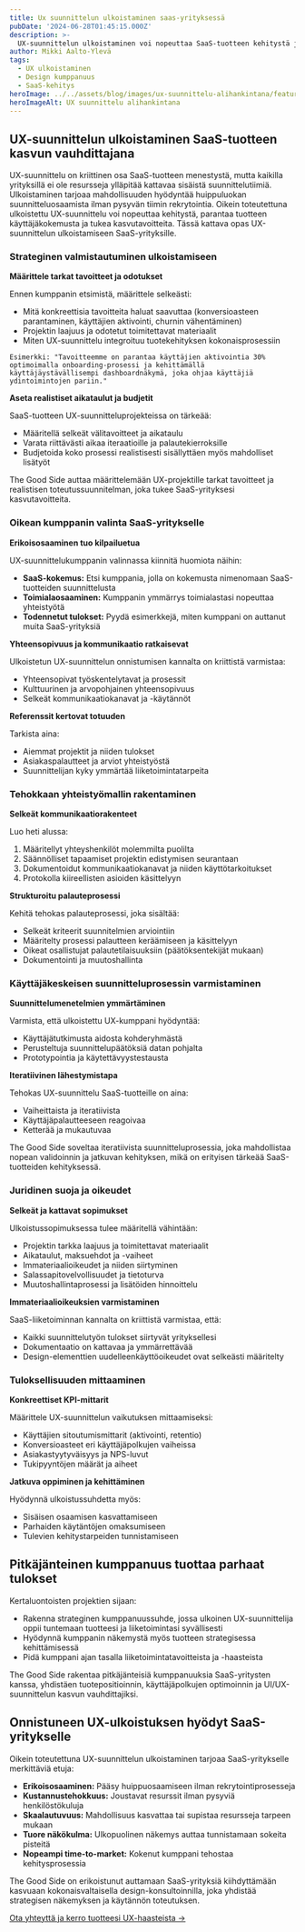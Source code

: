 ```yaml
---
title: Ux suunnittelun ulkoistaminen saas-yrityksessä
pubDate: '2024-06-28T01:45:15.000Z'
description: >-
  UX-suunnittelun ulkoistaminen voi nopeuttaa SaaS-tuotteen kehitystä ja tuoda erikoisosaamista yritykseesi. Opas auttaa tekemään oikeita päätöksiä suunnittelukumppanin valinnassa ja yhteistyön rakentamisessa.
author: Mikki Aalto-Ylevä
tags:
  - UX ulkoistaminen
  - Design kumppanuus
  - SaaS-kehitys
heroImage: ../../assets/blog/images/ux-suunnittelu-alihankintana/featured.webp
heroImageAlt: UX suunnittelu alihankintana
---
```


## UX-suunnittelun ulkoistaminen SaaS-tuotteen kasvun vauhdittajana

UX-suunnittelu on kriittinen osa SaaS-tuotteen menestystä, mutta kaikilla yrityksillä ei ole resursseja ylläpitää kattavaa sisäistä suunnittelutiimiä. Ulkoistaminen tarjoaa mahdollisuuden hyödyntää huippuluokan suunnitteluosaamista ilman pysyvän tiimin rekrytointia. Oikein toteutettuna ulkoistettu UX-suunnittelu voi nopeuttaa kehitystä, parantaa tuotteen käyttäjäkokemusta ja tukea kasvutavoitteita. Tässä kattava opas UX-suunnittelun ulkoistamiseen SaaS-yrityksille.

### Strateginen valmistautuminen ulkoistamiseen

**Määrittele tarkat tavoitteet ja odotukset**

Ennen kumppanin etsimistä, määrittele selkeästi:

- Mitä konkreettisia tavoitteita haluat saavuttaa (konversioasteen parantaminen, käyttäjien aktivointi, churnin vähentäminen)
- Projektin laajuus ja odotetut toimitettavat materiaalit
- Miten UX-suunnittelu integroituu tuotekehityksen kokonaisprosessiin

```
Esimerkki: "Tavoitteemme on parantaa käyttäjien aktivointia 30% optimoimalla onboarding-prosessi ja kehittämällä käyttäjäystävällisempi dashboardnäkymä, joka ohjaa käyttäjiä ydintoimintojen pariin."
```

**Aseta realistiset aikataulut ja budjetit**

SaaS-tuotteen UX-suunnitteluprojekteissa on tärkeää:

- Määritellä selkeät välitavoitteet ja aikataulu
- Varata riittävästi aikaa iteraatioille ja palautekierroksille
- Budjetoida koko prosessi realistisesti sisällyttäen myös mahdolliset lisätyöt

The Good Side auttaa määrittelemään UX-projektille tarkat tavoitteet ja realistisen toteutussuunnitelman, joka tukee SaaS-yrityksesi kasvutavoitteita.

### Oikean kumppanin valinta SaaS-yritykselle

**Erikoisosaaminen tuo kilpailuetua**

UX-suunnittelukumppanin valinnassa kiinnitä huomiota näihin:

- **SaaS-kokemus:** Etsi kumppania, jolla on kokemusta nimenomaan SaaS-tuotteiden suunnittelusta
- **Toimialaosaaminen:** Kumppanin ymmärrys toimialastasi nopeuttaa yhteistyötä
- **Todennetut tulokset:** Pyydä esimerkkejä, miten kumppani on auttanut muita SaaS-yrityksiä

**Yhteensopivuus ja kommunikaatio ratkaisevat**

Ulkoistetun UX-suunnittelun onnistumisen kannalta on kriittistä varmistaa:

- Yhteensopivat työskentelytavat ja prosessit
- Kulttuurinen ja arvopohjainen yhteensopivuus
- Selkeät kommunikaatiokanavat ja -käytännöt

**Referenssit kertovat totuuden**

Tarkista aina:

- Aiemmat projektit ja niiden tulokset
- Asiakaspalautteet ja arviot yhteistyöstä
- Suunnittelijan kyky ymmärtää liiketoimintatarpeita

### Tehokkaan yhteistyömallin rakentaminen

**Selkeät kommunikaatiorakenteet**

Luo heti alussa:

1. Määritellyt yhteyshenkilöt molemmilta puolilta
2. Säännölliset tapaamiset projektin edistymisen seurantaan
3. Dokumentoidut kommunikaatiokanavat ja niiden käyttötarkoitukset
4. Protokolla kiireellisten asioiden käsittelyyn

**Strukturoitu palauteprosessi**

Kehitä tehokas palauteprosessi, joka sisältää:

- Selkeät kriteerit suunnitelmien arviointiin
- Määritelty prosessi palautteen keräämiseen ja käsittelyyn
- Oikeat osallistujat palautetilaisuuksiin (päätöksentekijät mukaan)
- Dokumentointi ja muutoshallinta

### Käyttäjäkeskeisen suunnitteluprosessin varmistaminen

**Suunnittelumenetelmien ymmärtäminen**

Varmista, että ulkoistettu UX-kumppani hyödyntää:

- Käyttäjätutkimusta aidosta kohderyhmästä
- Perusteltuja suunnittelupäätöksiä datan pohjalta
- Prototypointia ja käytettävyystestausta

**Iteratiivinen lähestymistapa**

Tehokas UX-suunnittelu SaaS-tuotteille on aina:

- Vaiheittaista ja iteratiivista
- Käyttäjäpalautteeseen reagoivaa
- Ketterää ja mukautuvaa

The Good Side soveltaa iteratiivista suunnitteluprosessia, joka mahdollistaa nopean validoinnin ja jatkuvan kehityksen, mikä on erityisen tärkeää SaaS-tuotteiden kehityksessä.

### Juridinen suoja ja oikeudet

**Selkeät ja kattavat sopimukset**

Ulkoistussopimuksessa tulee määritellä vähintään:

- Projektin tarkka laajuus ja toimitettavat materiaalit
- Aikataulut, maksuehdot ja -vaiheet
- Immateriaalioikeudet ja niiden siirtyminen
- Salassapitovelvollisuudet ja tietoturva
- Muutoshallintaprosessi ja lisätöiden hinnoittelu

**Immateriaalioikeuksien varmistaminen**

SaaS-liiketoiminnan kannalta on kriittistä varmistaa, että:

- Kaikki suunnittelutyön tulokset siirtyvät yrityksellesi
- Dokumentaatio on kattavaa ja ymmärrettävää
- Design-elementtien uudelleenkäyttöoikeudet ovat selkeästi määritelty

### Tuloksellisuuden mittaaminen

**Konkreettiset KPI-mittarit**

Määrittele UX-suunnittelun vaikutuksen mittaamiseksi:

- Käyttäjien sitoutumismittarit (aktivointi, retentio)
- Konversioasteet eri käyttäjäpolkujen vaiheissa
- Asiakastyytyväisyys ja NPS-luvut
- Tukipyyntöjen määrät ja aiheet

**Jatkuva oppiminen ja kehittäminen**

Hyödynnä ulkoistussuhdetta myös:

- Sisäisen osaamisen kasvattamiseen
- Parhaiden käytäntöjen omaksumiseen
- Tulevien kehitystarpeiden tunnistamiseen

## Pitkäjänteinen kumppanuus tuottaa parhaat tulokset

Kertaluontoisten projektien sijaan:

- Rakenna strateginen kumppanuussuhde, jossa ulkoinen UX-suunnittelija oppii tuntemaan tuotteesi ja liiketoimintasi syvällisesti
- Hyödynnä kumppanin näkemystä myös tuotteen strategisessa kehittämisessä
- Pidä kumppani ajan tasalla liiketoimintatavoitteista ja -haasteista

The Good Side rakentaa pitkäjänteisiä kumppanuuksia SaaS-yritysten kanssa, yhdistäen tuotepositioinnin, käyttäjäpolkujen optimoinnin ja UI/UX-suunnittelun kasvun vauhdittajiksi.

## Onnistuneen UX-ulkoistuksen hyödyt SaaS-yritykselle

Oikein toteutettuna UX-suunnittelun ulkoistaminen tarjoaa SaaS-yritykselle merkittäviä etuja:

- **Erikoisosaaminen:** Pääsy huippuosaamiseen ilman rekrytointiprosesseja
- **Kustannustehokkuus:** Joustavat resurssit ilman pysyviä henkilöstökuluja
- **Skaalautuvuus:** Mahdollisuus kasvattaa tai supistaa resursseja tarpeen mukaan
- **Tuore näkökulma:** Ulkopuolinen näkemys auttaa tunnistamaan sokeita pisteitä
- **Nopeampi time-to-market:** Kokenut kumppani tehostaa kehitysprosessia

The Good Side on erikoistunut auttamaan SaaS-yrityksiä kiihdyttämään kasvuaan kokonaisvaltaisella design-konsultoinnilla, joka yhdistää strategisen näkemyksen ja käytännön toteutuksen.

[Ota yhteyttä ja kerro tuotteesi UX-haasteista →](https://goodside.fi/contact)